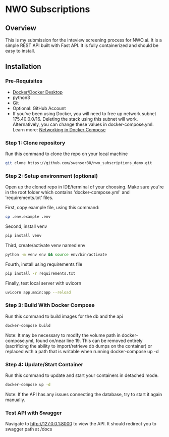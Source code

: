 # NWO Subscriptions

## Overview

This is my submission for the inteview screening process for NWO.ai. It is a simple REST API built with Fast API. It is fully containerized and should be easy to install.

## Installation

### Pre-Requisites

- [Docker/Docker Desktop](https://www.docker.com/products/docker-desktop/)
- python3
- Git
- Optional: GitHub Account
- If you've been using Docker, you will need to free up network subnet 175.40.0.0/16. Deleting the stack using this subnet will work. Alternatively, you can change these values in docker-compose.yml. Learn more: [Networking in Docker Compose](https://docs.docker.com/compose/networking/)

### Step 1: Clone repository

Run this command to clone the repo on your local machine
```bash
git clone https://github.com/swensor88/nwo_subscriptions_demo.git
```

### Step 2: Setup environment (optional)

Open up the cloned repo in IDE/terminal of your choosing. Make sure you're in the root folder which contains 'docker-compose.yml' and 'requirements.txt' files.


First, copy example file, using this command:
```bash
cp .env.example .env
```

Second, install venv 
```bash
pip install venv
```

Third, create/activate venv named env
```bash
python -m venv env && source env/bin/activate
```

Fourth, install using requirements file
```bash
pip install -r requirements.txt
```

Finally, test local server with uvicorn
```bash
uvicorn app.main:app --reload
```



### Step 3: Build With Docker Compose

Run this command to build images for the db and the api

```bash
docker-compose build
```

Note: It may be necessary to modify the volume path in docker-compose.yml, found on/near line 19. This can be removed entirely (sacrificing the ability to import/retrieve db dumps on the container) or replaced with a path that is writable when running docker-compose up -d


### Step 4: Update/Start Container

Run this command to update and start your containers in detached mode.
```bash
docker-compose up -d
```

Note: If the API has any issues connecting the database, try to start it again manually.

### Test API with Swagger

Navigate to http://127.0.0.1:8000 to view the API. It should redirect you to swagger path at /docs